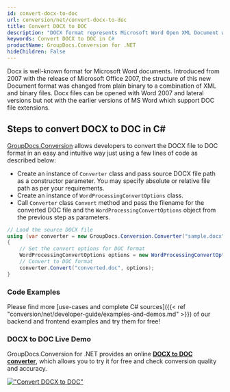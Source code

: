 ```yaml
---
id: convert-docx-to-doc
url: conversion/net/convert-docx-to-doc
title: Convert DOCX to DOC
description: "DOCX format represents Microsoft Word Open XML Document with .docx extension. Learn how to convert DOCX to DOC file programmatically in C# language using GroupDocs.Conversion for .NET library."
keywords: Convert DOCX to DOC in C#
productName: GroupDocs.Conversion for .NET
hideChildren: False
---
```


Docx is well-known format for Microsoft Word documents. Introduced from 2007 with the release of Microsoft Office 2007, the structure of this new Document format was changed from plain binary to a combination of XML and binary files. Docx files can be opened with Word 2007 and lateral versions but not with the earlier versions of MS Word which support DOC file extensions.

## Steps to convert DOCX to DOC in C#

[GroupDocs.Conversion](https://products.groupdocs.com/conversion/net) allows developers to convert the DOCX file to DOC format in an easy and intuitive way just using a few lines of code as described below:

* Create an instance of `Converter` class and pass source DOCX file path as a constructor parameter. You may specify absolute or relative file path as per your requirements. 
* Create an instance of `WordProcessingConvertOptions` class.
* Call `Converter` class `Convert` method and pass the filename for the converted DOC file and the `WordProcessingConvertOptions` object from the previous step as parameters.

```csharp
// Load the source DOCX file
using (var converter = new GroupDocs.Conversion.Converter("sample.docx"))
{
    // Set the convert options for DOC format
    WordProcessingConvertOptions options = new WordProcessingConvertOptions();
    // Convert to DOC format
    converter.Convert("converted.doc", options);
}
```

### Code Examples

Please find more [use-cases and complete C# sources]({{< ref "conversion/net/developer-guide/examples-and-demos.md" >}}) of our backend and frontend examples and try them for free!

### DOCX to DOC Live Demo

GroupDocs.Conversion for .NET provides an online [**DOCX to DOC converter**](https://products.groupdocs.app/conversion/docx-to-doc), which allows you to try it for free and check conversion quality and accuracy.

[!["Convert DOCX to DOC"](conversion/net/images/convert-docx-to-doc.png)](https://products.groupdocs.app/conversion/docx-to-doc)